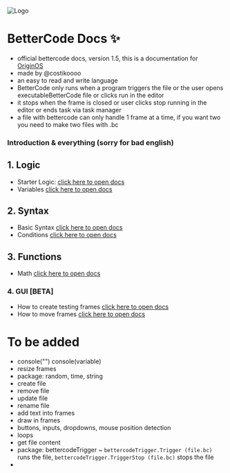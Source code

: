 ![Logo](https://github.com/Mistium/Origin-OS/blob/main/3rd%20Party/3rdPartyLanguages/BC/logo.png)
# **BetterCode Docs** ✨
- official bettercode docs, version 1.5, this is a documentation for [OriginOS](https://github.com/Mistium/Origin-OS)
- made by @costikoooo
- an easy to read and write language
- BetterCode only runs when a program triggers the file or the user opens executableBetterCode file or clicks run in the editor
- it stops when the frame is closed or user clicks stop running in the editor or ends task via task manager
- a file with bettercode can only handle 1 frame at a time, if you want two you need to make two files with .bc

### Introduction & everything (sorry for bad english)

## 1. Logic
- Starter Logic:
[click here to open docs](https://github.com/Mistium/Origin-OS/blob/main/3rd%20Party/3rdPartyLanguages/BC/logic.md)
- Variables
[click here to open docs](https://github.com/Mistium/Origin-OS/blob/main/3rd%20Party/3rdPartyLanguages/BC/variables.md)

## 2. Syntax
- Basic Syntax
[click here to open docs](https://github.com/Mistium/Origin-OS/blob/main/3rd%20Party/3rdPartyLanguages/BC/basicsyntax.md)
- Conditions
[click here to open docs](https://github.com/Mistium/Origin-OS/blob/main/3rd%20Party/3rdPartyLanguages/BC/conditions.md)

## 3. Functions
- Math
[click here to open docs](https://github.com/Mistium/Origin-OS/blob/main/3rd%20Party/3rdPartyLanguages/BC/math.md)

### 4. GUI [BETA]
- How to create testing frames
[click here to open docs](https://github.com/Mistium/Origin-OS/blob/main/3rd%20Party/3rdPartyLanguages/BC/gui.md)
- How to move frames
[click here to open docs](https://github.com/Mistium/Origin-OS/blob/main/3rd%20Party/3rdPartyLanguages/BC/guimove.md)

# To be added
- console("") console(variable)
- resize frames
- package: random, time, string
- create file
- remove file
- update file
- rename file
- add text into frames
- draw in frames
- buttons, inputs, dropdowns, mouse position detection
- loops
- get file content
- package: bettercodeTrigger ~ `bettercodeTrigger.Trigger (file.bc)` runs the file, `bettercodeTrigger.TriggerStop (file.bc)` stops the file
- 

